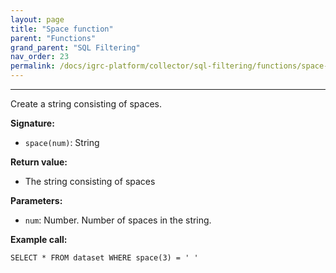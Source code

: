 ```yaml
---
layout: page
title: "Space function"
parent: "Functions"
grand_parent: "SQL Filtering"
nav_order: 23
permalink: /docs/igrc-platform/collector/sql-filtering/functions/space-function/
---
```

---

Create a string consisting of spaces.  

**Signature:**  

- `space(num)`: String

**Return value:**  

- The string consisting of spaces

**Parameters:**  

- `num`: Number. Number of spaces in the string.

**Example call:**

`SELECT * FROM dataset WHERE space(3) = ' '`  
